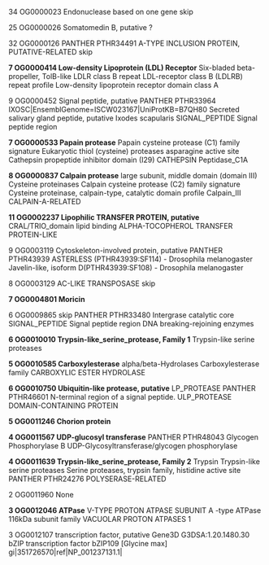 34 OG0000023 Endonuclease based on one gene
  skip

25 OG0000026 Somatomedin B, putative
  ?

32 OG0000126
  PANTHER	PTHR34491	A-TYPE INCLUSION PROTEIN, PUTATIVE-RELATED
  skip

**7 OG0000414 Low-density Lipoprotein (LDL) Receptor**
  Six-bladed beta-propeller, TolB-like
  LDLR class B repeat
  LDL-receptor class B (LDLRB) repeat profile
  Low-density lipoprotein receptor domain class A

9 OG0000452 Signal peptide, putative
  PANTHER	PTHR33964
  IXOSC|EnsemblGenome=ISCW023167|UniProtKB=B7QH80	Secreted salivary gland peptide, putative Ixodes scapularis
  SIGNAL_PEPTIDE	Signal peptide region

**7 OG0000533 Papain protease**
  Papain cysteine protease (C1) family signature
  Eukaryotic thiol (cysteine) proteases asparagine active site
  Cathepsin propeptide inhibitor domain (I29)
  CATHEPSIN
  Peptidase_C1A

**8 OG0000837 Calpain protease**
  large subunit, middle domain (domain III)
  Cysteine proteinases
  Calpain cysteine protease (C2) family signature
  Cysteine proteinase, calpain-type, catalytic domain profile
  Calpain_III
  CALPAIN-A-RELATED

**11 OG0002237 Lipophilic TRANSFER PROTEIN, putative**
  CRAL/TRIO_domain lipid binding ALPHA-TOCOPHEROL TRANSFER PROTEIN-LIKE

9 OG0003119 Cytoskeleton-involved protein, putative
  PANTHER	PTHR43939
  ASTERLESS (PTHR43939:SF114)	-	Drosophila melanogaster
  Javelin-like, isoform D(PTHR43939:SF108)	-	Drosophila melanogaster

8 OG0003129 AC-LIKE TRANSPOSASE
  skip

**7 OG0004801 Moricin**

6 OG0009865
 skip
 PANTHER	PTHR33480
 Intergrase catalytic core
 SIGNAL_PEPTIDE	Signal peptide region
 DNA breaking-rejoining enzymes

**6 OG0010010 Trypsin-like_serine_protease, Family 1**
 Trypsin-like serine proteases

**5 OG0010585 Carboxylesterase**
  alpha/beta-Hydrolases
  Carboxylesterase family
  CARBOXYLIC ESTER HYDROLASE

**6 OG0010750 Ubiquitin-like protease, putative**
  LP_PROTEASE
  PANTHER	PTHR46601
  N-terminal region of a signal peptide.
  ULP_PROTEASE DOMAIN-CONTAINING PROTEIN

**5 OG0011246 Chorion protein**

**4 OG0011567 UDP-glucosyl transferase**
 PANTHER	PTHR48043
 Glycogen Phosphorylase B
 UDP-Glycosyltransferase/glycogen phosphorylase

**4 OG0011639 Trypsin-like_serine_protease, Family 2**
 Trypsin
 Trypsin-like serine proteases
 Serine proteases, trypsin family, histidine active site
 PANTHER	PTHR24276	POLYSERASE-RELATED

2 OG0011960 None

**3 OG0012046 ATPase**
 V-TYPE PROTON ATPASE SUBUNIT A
 -type ATPase 116kDa subunit family
 VACUOLAR PROTON ATPASES	1

3 OG0012107 transcription factor, putative
  Gene3D	G3DSA:1.20.1480.30
  bZIP transcription factor bZIP109 [Glycine max] gi|351726570|ref|NP_001237131.1|
